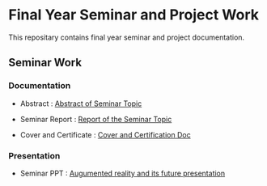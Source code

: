 # Final Year Seminar and Project Work

This repositary contains final year seminar and project documentation.

## Seminar Work

###  Documentation  

* Abstract  :  [Abstract of Seminar Topic ](https://github.com/Neha16999/Final-Year-Seminar-and-Project-Work/blob/master/Seminar%20abstract.docx)

* Seminar Report : [Report of the Seminar Topic ](https://github.com/Neha16999/Final-Year-Seminar-and-Project-Work/blob/master/Seminar%20report.pdf)

* Cover and Certificate : [ Cover and Certification Doc](https://github.com/Neha16999/Final-Year-Seminar-and-Project-Work/blob/master/Cover%20Page%20and%20Certificate%20for%20Seminar%20report.doc)

 
### Presentation

* Seminar PPT :  [Augumented reality and its future presentation](https://github.com/Neha16999/Final-Year-Seminar-and-Project-Work/blob/master/Final%20Year%20Seminar%20PPT.pptx)
